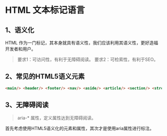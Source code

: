 # HTML 文本标记语言

## 1、语义化

  HTML 作为一门标记，其本身就具有语义性，我们应该利用其语义性，更好造福开发者和用户。
  > 要求1：可访问性，有利于无障碍阅读。
  > 要求2：可检索性，有利于SEO。

## 2、常见的HTML5语义元素

  ```html
  <main/> <header/> <footer/> <nav/> <aside/> <article/> <section/> <strong/>
  ```

## 3、无障碍阅读

  > aria-* 属性，定义属性达到无障碍阅读。

  首先考虑使用HTML5语义化的元素和属性，其次才是使用aria属性进行标注。
  